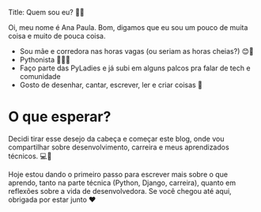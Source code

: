 Title: Quem sou eu? 🌿🌸

Oi, meu nome é Ana Paula.
Bom, digamos que eu sou um pouco de muita coisa e muito de pouca coisa.

- Sou mãe e corredora nas horas vagas (ou seriam as horas cheias?) 😊🩷
- Pythonista 💙🐍💛
- Faço parte das PyLadies e já subi em alguns palcos pra falar de tech e comunidade 
- Gosto de desenhar, cantar, escrever, ler e criar coisas 🎨

# O que esperar?

Decidi tirar esse desejo da cabeça e começar este blog, onde vou compartilhar sobre desenvolvimento, carreira e meus aprendizados técnicos. 💻💬

Hoje estou dando o primeiro passo para escrever mais sobre o que aprendo, tanto na parte técnica (Python, Django, carreira), quanto em reflexões sobre a vida de desenvolvedora. 
Se você chegou até aqui, obrigada por estar junto ♥